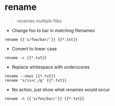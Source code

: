 # rename

> renames multiple files

- Change foo to bar in matching filenames

`rename {{'s/foo/bar/'}} {{*.txt}}`

- Convert to lower case

`rename -c {{*.txt}}`

- Replace whitespace with underscores

`rename --nows {{*.txt}}`    
`rename 's/\s+/_/g' {{*.txt}}`

- No action, just show what renames would occur

`rename -n {{'s/foo/bar/'}} {{*.txt}}`
